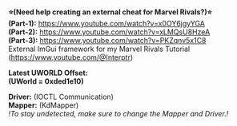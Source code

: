 
**⭐(Need help creating an external cheat for Marvel Rivals?)⭐**  
**(Part-1):** https://www.youtube.com/watch?v=x0OY6jgyYGA   
**(Part-2):** https://www.youtube.com/watch?v=xLMQsU8HzeA   
**(Part-3):** https://www.youtube.com/watch?v=PKZqnv5x1C8   
External ImGui framework for my Marvel Rivals Tutorial (https://www.youtube.com/@Interptr)

**Latest UWORLD Offset:**   
**(UWorld = 0xded1e10)**    

**Driver:** (IOCTL Communication)   
**Mapper:** (KdMapper)   
*!To stay undetected, make sure to change the Mapper and Driver.!*

